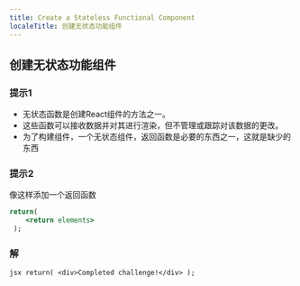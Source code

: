 ```yaml
---
title: Create a Stateless Functional Component
localeTitle: 创建无状态功能组件
---
```

## 创建无状态功能组件

### 提示1

*   无状态函数是创建React组件的方法之一。
*   这些函数可以接收数据并对其进行渲染，但不管理或跟踪对该数据的更改。
*   为了构建组件，一个无状态组件，返回函数是必要的东西之一，这就是缺少的东西

### 提示2

像这样添加一个返回函数

```jsx
return( 
    <return elements> 
 ); 
```

### 解

`jsx return( <div>Completed challenge!</div> );`